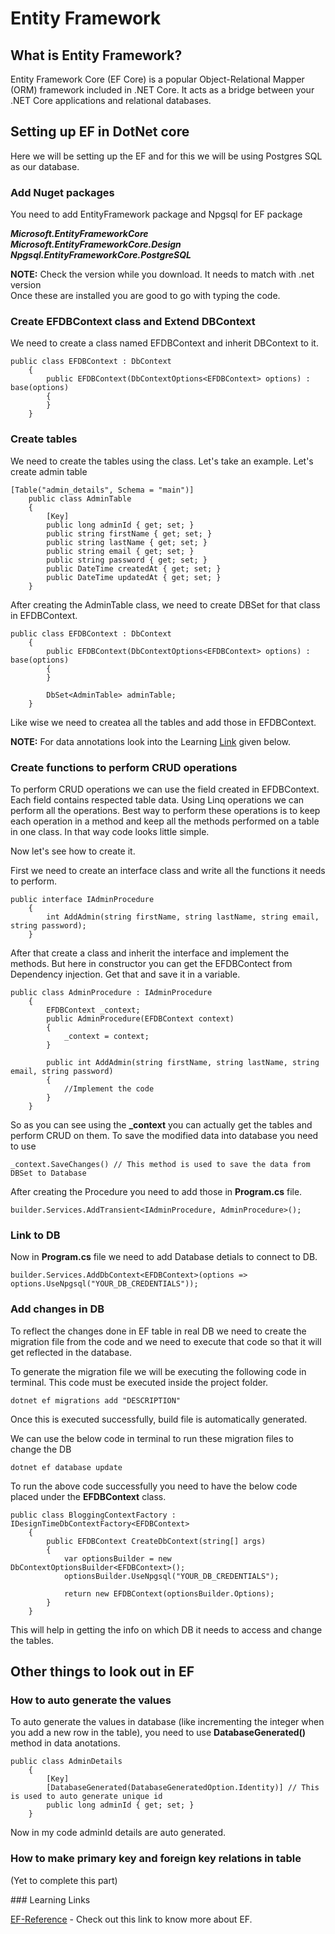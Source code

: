 # Entity Framework
## What is Entity Framework?
Entity Framework Core (EF Core) is a popular Object-Relational Mapper (ORM) framework included in .NET Core. It acts as a bridge between your .NET Core applications and relational databases.
## Setting up EF in DotNet core
Here we will be setting up the EF and for this we will be using Postgres SQL as our database.
### Add Nuget packages
You need to add EntityFramework package and Npgsql for EF package<br/>

<b><i>Microsoft.EntityFrameworkCore</i></b><br/>
<b><i>Microsoft.EntityFrameworkCore.Design</i></b><br/>
<b><i>Npgsql.EntityFrameworkCore.PostgreSQL</i></b><br/>

<b>NOTE:</b> Check the version while you download. It needs to match with .net version <br/>
Once these are installed you are good to go with typing the code.

### Create EFDBContext class and Extend DBContext
We need to create a class named EFDBContext and inherit DBContext to it.
```
public class EFDBContext : DbContext
	{
		public EFDBContext(DbContextOptions<EFDBContext> options) : base(options)
		{
		}
	}
```


### Create tables
We need to create the tables using the class.
Let's take an example. Let's create admin table
```
[Table("admin_details", Schema = "main")]
	public class AdminTable
	{
		[Key]
		public long adminId { get; set; }
		public string firstName { get; set; }
		public string lastName { get; set; }
		public string email { get; set; }
		public string password { get; set; }
		public DateTime createdAt { get; set; }
		public DateTime updatedAt { get; set; }
	}
```

After creating the AdminTable class, we need to create DBSet for that class in EFDBContext.

```
public class EFDBContext : DbContext
	{
		public EFDBContext(DbContextOptions<EFDBContext> options) : base(options)
		{
		}

        DbSet<AdminTable> adminTable;
	}
```

Like wise we need to createa all the tables and add those in EFDBContext.

<b>NOTE:</b> For data annotations look into the Learning [Link](#links) given below.<br/>

### Create functions to perform CRUD operations
To perform CRUD operations we can use the field created in EFDBContext. Each field contains respected table data. Using Linq operations we can perform all the operations.
Best way to perform these operations is to keep each operation in a method and keep all the methods performed on a table in one class. In that way code looks little simple.

Now let's see how to create it.

First we need to create an interface class and write all the functions it needs to perform.
```
public interface IAdminProcedure
	{
		int AddAdmin(string firstName, string lastName, string email, string password);
	}
```
After that create a class and inherit the interface and implement the methods. But here in constructor you can get the EFDBContect from Dependency injection. Get that and save it in a variable.

```
public class AdminProcedure : IAdminProcedure
	{
		EFDBContext _context;
		public AdminProcedure(EFDBContext context)
		{
			_context = context;
		}

        public int AddAdmin(string firstName, string lastName, string email, string password)
        {
            //Implement the code
        }
    }
```
So as you can see using the <b>_context</b> you can actually get the tables and perform CRUD on them. To save the modified data into database you need to use
```
_context.SaveChanges() // This method is used to save the data from DBSet to Database
```

After creating the Procedure you need to add those in <b>Program.cs</b> file.
```
builder.Services.AddTransient<IAdminProcedure, AdminProcedure>();
```


### Link to DB
Now in <b>Program.cs</b> file we need to add Database detials to connect to DB.
```
builder.Services.AddDbContext<EFDBContext>(options => options.UseNpgsql("YOUR_DB_CREDENTIALS"));
```

### Add changes in DB
To reflect the changes done in EF table in real DB we need to create the migration file from the code and we need to execute that code so that it will get reflected in the database. 

To generate the migration file we will be executing the following code in terminal. This code must be executed inside the project folder.
```
dotnet ef migrations add "DESCRIPTION"
```
Once this is executed successfully, build file is automatically generated.

We can use the below code in terminal to run these migration files to change the DB
```
dotnet ef database update
```
To run the above code successfully you need to have the below code placed under the <b>EFDBContext</b> class.
```
public class BloggingContextFactory : IDesignTimeDbContextFactory<EFDBContext>
    {
        public EFDBContext CreateDbContext(string[] args)
        {
            var optionsBuilder = new DbContextOptionsBuilder<EFDBContext>();
            optionsBuilder.UseNpgsql("YOUR_DB_CREDENTIALS");

            return new EFDBContext(optionsBuilder.Options);
        }
    }
```
This will help in getting the info on which DB it needs to access and change the tables.

## Other things to look out in EF
### How to auto generate the values
To auto generate the values in database (like incrementing the integer when you add a new row in the table), you need to use <b>DatabaseGenerated()</b> method in data anotations.

```
public class AdminDetails
	{
		[Key]
		[DatabaseGenerated(DatabaseGeneratedOption.Identity)] // This is used to auto generate unique id
		public long adminId { get; set; }
	}
```

Now in my code adminId details are auto generated.
### How to make primary key and foreign key relations in table
(Yet to complete this part)

<a id="links">### Learning Links</a>

[EF-Reference](https://www.entityframeworktutorial.net/code-first/table-dataannotations-attribute-in-code-first.aspx) - Check out this link to know more about EF.
